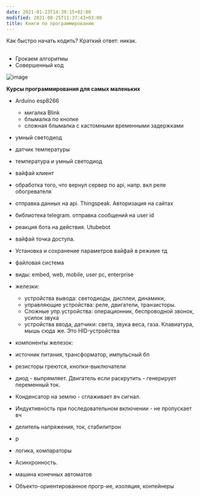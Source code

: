 ```yaml
---
date: 2021-01-23T14:39:15+02:00
modified: 2021-08-25T11:37:43+03:00
title: Книги по программированию
---
```


Как быстро начать кодить? Краткий ответ: никак.

## 

- Грокаем алгоритмы
- Совершенный код

![image](https://user-images.githubusercontent.com/17731587/133764292-dd9713a8-b67a-4fc9-b68d-cc861da955e0.png)


**Курсы программирования для самых маленьких**

- Arduino esp8266
  - мигалка Blink
  - блымалка по кнопке
  - сложная блымалка с кастомными временными задержками
- умный светодиод
- датчик температуры
- температура и умный светодиод
- вайфай клиент
- обработка того, что вернул сервер по api, напр. вкл реле обогревателя

- отправка данных на api. Thingspeak. Авторизация на сайтах  
- библиотека telegram. отправка сообщений на user id  
- реакция бота на действия. Utubebot  


- вайфай точка доступа. 
- Установка и сохранение параметров вайфай в режиме тд
- файловая система

- виды: embed, web, mobile, user pc, enterprise

- железки: 
  - устройства вывода: светодиоды, дисплеи, динамики, 
  - управляющие устройства: реле, двигатели, транзисторы. 
  - Сложные упр.устройства: операционник, беспроводной звонок, усилок звука
  - устройства ввода, датчики: света, звука веса, газа. Клавиатура, мышь сюда же. Это HID-устройства

- компоненты железок:
- источник питания, трансформатор, импульсный бп
- резисторы греются, кнопки-выключатели


- диод - выпрямляет. Двигатель если раскрутить - генерирует переменный ток.  
- Конденсатор на землю - сглаживает вч сигнал.  
- Индуктивность при последовательном включении - не пропускает вч  


- делитель напряжения, ток, стабилитрон
- р
- логика, компараторы

- Асинхронность.  
- машина конечных автоматов  
- Объекто-ориентированное прогр-ие, изоляция, контейнеры  

